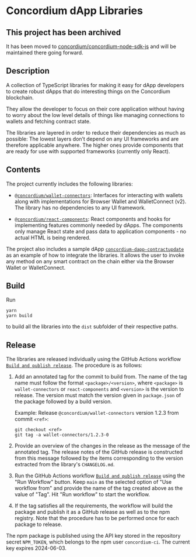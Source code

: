 # Concordium dApp Libraries

## This project has been archived

It has been moved to [concordium/concordium-node-sdk-js](https://github.com/Concordium/concordium-node-sdk-js) and will be maintained there going forward.

## Description

A collection of TypeScript libraries for making it easy for dApp developers to create robust dApps that do interesting things
on the Concordium blockchain.

They allow the developer to focus on their core application without having to worry about the low level details of
things like managing connections to wallets and fetching contract state.

The libraries are layered in order to reduce their dependencies as much as possible:
The lowest layers don’t depend on any UI frameworks and are therefore applicable anywhere.
The higher ones provide components that are ready for use with supported frameworks (currently only React).

## Contents

The project currently includes the following libraries:

-   [`@concordium/wallet-connectors`](./packages/wallet-connectors):
    Interfaces for interacting with wallets along with implementations for Browser Wallet and WalletConnect (v2).
    The library has no dependencies to any UI framework.

-   [`@concordium/react-components`](./packages/react-components):
    React components and hooks for implementing features commonly needed by dApps.
    The components only manage React state and pass data to application components - no actual HTML is being rendered.

The project also includes a sample dApp [`concordium-dapp-contractupdate`](./samples/contractupdate) as an example
of how to integrate the libraries.
It allows the user to invoke any method on any smart contract on the chain either via the Browser Wallet or WalletConnect.

## Build

Run

```shell
yarn
yarn build
```

to build all the libraries into the `dist` subfolder of their respective paths.

## Release

The libraries are released individually using the GitHub Actions workflow
[`Build and publish release`](./.github/workflows/build+release.yml).
The procedure is as follows:

1. Add an annotated tag for the commit to build from.
   The name of the tag name must follow the format `<package>/<version>`,
   where `<package>` is `wallet-connectors` or `react-components` and `<version>` is the version to release.
   The version must match the version given in `package.json` of the package followed by a build version.

   Example: Release `@concordium/wallet-connectors` version 1.2.3 from commit `<ref>`:
   ```
   git checkout <ref>
   git tag -a wallet-connectors/1.2.3-0
   ```
2. Provide an overview of the changes in the release as the message of the annotated tag.
   The release notes of the GitHub release is constructed from this message followed by the items corresponding to the version
   extracted from the library's `CHANGELOG.md`.
3. Run the GitHub Actions workflow
   [`Build and publish release`](https://github.com/Concordium/concordium-dapp-libraries/actions/workflows/build+release.yml)
   using the "Run Workflow" button.
   Keep `main` as the selected option of "Use workflow from" and provide the name of the tag created above as the value of "Tag".
   Hit "Run workflow" to start the workflow.
4. If the tag satisfies all the requirements, the workflow will build the package and publish it as a GitHub release
   as well as to the npm registry.
   Note that the procedure has to be performed once for each package to release.

The npm package is published using the API key stored in the repository secret `NPM_TOKEN`,
which belongs to the npm user `concordium-ci`.
The current key expires 2024-06-03.
